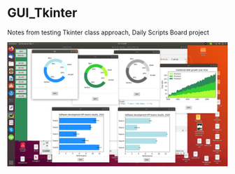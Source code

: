 # GUI_Tkinter
Notes from testing Tkinter class approach, Daily Scripts Board project

![Dashboard_GUI_2020-03-13.png](Dashboard_GUI_2020-03-13.png)
